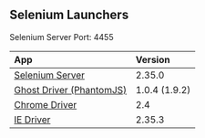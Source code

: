 Selenium Launchers
---
Selenium Server Port: 4455

| App | Version |
|:-----------|:-------------|
| [Selenium Server](http://seleniumhq.org) | 2.35.0
| [Ghost Driver (PhantomJS)](http://phantomjs.org/) | 1.0.4 (1.9.2)
| [Chrome Driver](https://code.google.com/p/chromedriver/) | 2.4
| [IE Driver](https://code.google.com/p/selenium/downloads/list) | 2.35.3
